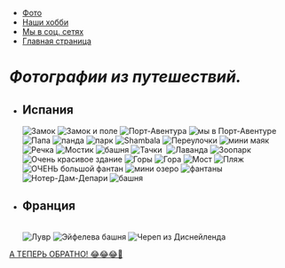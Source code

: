 <!DOCTYPE html>
<html>
<head>
<title>Фото</title>
<link href="style.css" rel="stylesheet">
</head>
<body>
     <nav>
          <ul>
              <li><a href="file:///C:/Users/User/Downloads/photo.html"> Фото </a></li>
              <li><a href="file:///C:/Users/User/Downloads/YFIB%20[J,,B.html">Наши хобби </a></li>
              <li><a href="file:///C:/Users/User/Downloads/%D0%93%D0%B4%D0%B5%20%D0%BD%D0%B0%D1%81%20%D0%B8%D1%81%D0%BA%D0%B0%D1%82%D1%8C.html"> Мы в соц. сетях </a></li>
              <li><a href="file:///C:/Users/User/Downloads/%D0%A1%D0%B0%D0%B9%D1%82%20%D1%81%D0%B5%D0%BC%D1%8C%D0%B8%20%D0%91%D0%B5%D0%BB%D1%8C%D1%81%D0%BA%D0%B8%D1%85.html">Главная страница</a></li>
          </ul>
      </nav>
     <h1><strong><em>Фотографии из путешествий.</em></strong></h1>
     <ul>
     <li><h2 class="title">Испания</h2></li>
     <div class="photo">
        <img src="file:///C:/Users/User/Downloads/Замок.jpg" alt="Замок">
        <img src="file:///C:/Users/User/Downloads/Замок%20и%20поле.jpg" alt="Замок и поле">
        <img src="file:///C:/Users/User/Downloads/Аллея.jpg" alt="Порт-Авентура">
        <img src="file:///C:/Users/User/Downloads/Женя%20в%20Порт-Авентуре.jpg" alt="мы в Порт-Авентуре">
        <img src="file:///C:/Users/User/Downloads/Папа.jpg" alt="Папа">
        <img src="панда.jpg" alt="панда">
        <img src="парк.jpg" alt="парк">
        <img src="Shambala.jpg" alt="Shambala">
        <img src="Переулочки.jpg" alt="Переулочки">
        <img src="мини маяк.jpg" alt="мини маяк">
        <img src="Речка.jpg"alt="Речка">
        <img src="Мостик.jpg"alt="Мостик">
        <img src="бАШНЯ.jpg"alt="башня">
        <img src="Тачки.jpg"alt="Тачки">
        <img src="Лаванда.jpg"alt="">
        <img src="Площадь.jpg"alt="Лаванда">
        <img src="Зоопарк.jpg"alt="Зоопарк">
        <img src="Очень красивое здание.jpg"alt="Очень красивое здание">
        <img src="Горы.jpg"alt="Горы">
        <img src="Гора.jpg"alt="Гора">
        <img src="Мост.jpg"alt="Мост">
        <img src="Пляж.jpg"alt="Пляж">
        <img src="ОЧЕНЬ большой фантан.jpg"alt="ОЧЕНЬ большой фантан">
        <img src="мини озеро.jpg"alt="мини озеро">
        <img src="фантаны.jpg"alt="фантаны">
        <img src="Испания.2.jpg"alt="Нотер-Дам-Депари">
        <img src="Испания.jpg"alt="башня">
    </div>
     <li><h2 class="title">Франция</h2></li><br>
      <div class="photo">
         <img src="Лувр.jpg"alt="Лувр">
         <img src="Эйфелева башня.jpg" alt="Эйфелева башня">
         <img src="ЧЕРЕП.jpg" alt="Череп из Диснейленда">
    </div>
     </ul>
     </p>
     <a href="file:///C:/Users/User/Downloads/belski.html"> А ТЕПЕРЬ ОБРАТНО! 😂😂😂🤣</a></p>
</body>
</html>
